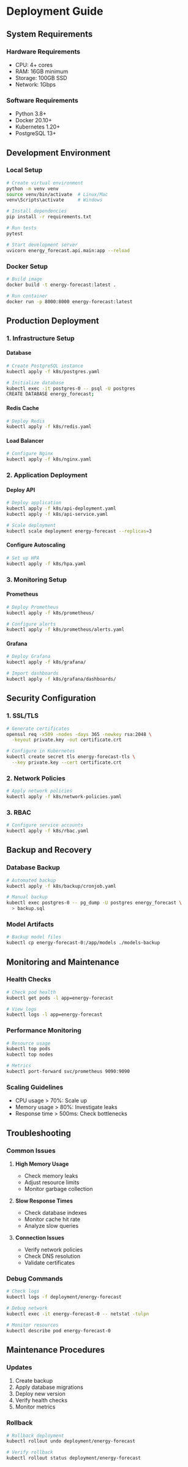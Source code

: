 # Deployment Guide

## System Requirements

### Hardware Requirements
- CPU: 4+ cores
- RAM: 16GB minimum
- Storage: 100GB SSD
- Network: 1Gbps

### Software Requirements
- Python 3.8+
- Docker 20.10+
- Kubernetes 1.20+
- PostgreSQL 13+

## Development Environment

### Local Setup
```bash
# Create virtual environment
python -m venv venv
source venv/bin/activate  # Linux/Mac
venv\Scripts\activate     # Windows

# Install dependencies
pip install -r requirements.txt

# Run tests
pytest

# Start development server
uvicorn energy_forecast.api.main:app --reload
```

### Docker Setup
```bash
# Build image
docker build -t energy-forecast:latest .

# Run container
docker run -p 8000:8000 energy-forecast:latest
```

## Production Deployment

### 1. Infrastructure Setup

#### Database
```bash
# Create PostgreSQL instance
kubectl apply -f k8s/postgres.yaml

# Initialize database
kubectl exec -it postgres-0 -- psql -U postgres
CREATE DATABASE energy_forecast;
```

#### Redis Cache
```bash
# Deploy Redis
kubectl apply -f k8s/redis.yaml
```

#### Load Balancer
```bash
# Configure Nginx
kubectl apply -f k8s/nginx.yaml
```

### 2. Application Deployment

#### Deploy API
```bash
# Deploy application
kubectl apply -f k8s/api-deployment.yaml
kubectl apply -f k8s/api-service.yaml

# Scale deployment
kubectl scale deployment energy-forecast --replicas=3
```

#### Configure Autoscaling
```bash
# Set up HPA
kubectl apply -f k8s/hpa.yaml
```

### 3. Monitoring Setup

#### Prometheus
```bash
# Deploy Prometheus
kubectl apply -f k8s/prometheus/

# Configure alerts
kubectl apply -f k8s/prometheus/alerts.yaml
```

#### Grafana
```bash
# Deploy Grafana
kubectl apply -f k8s/grafana/

# Import dashboards
kubectl apply -f k8s/grafana/dashboards/
```

## Security Configuration

### 1. SSL/TLS
```bash
# Generate certificates
openssl req -x509 -nodes -days 365 -newkey rsa:2048 \
  -keyout private.key -out certificate.crt

# Configure in Kubernetes
kubectl create secret tls energy-forecast-tls \
  --key private.key --cert certificate.crt
```

### 2. Network Policies
```bash
# Apply network policies
kubectl apply -f k8s/network-policies.yaml
```

### 3. RBAC
```bash
# Configure service accounts
kubectl apply -f k8s/rbac.yaml
```

## Backup and Recovery

### Database Backup
```bash
# Automated backup
kubectl apply -f k8s/backup/cronjob.yaml

# Manual backup
kubectl exec postgres-0 -- pg_dump -U postgres energy_forecast \
  > backup.sql
```

### Model Artifacts
```bash
# Backup model files
kubectl cp energy-forecast-0:/app/models ./models-backup
```

## Monitoring and Maintenance

### Health Checks
```bash
# Check pod health
kubectl get pods -l app=energy-forecast

# View logs
kubectl logs -l app=energy-forecast
```

### Performance Monitoring
```bash
# Resource usage
kubectl top pods
kubectl top nodes

# Metrics
kubectl port-forward svc/prometheus 9090:9090
```

### Scaling Guidelines
- CPU usage > 70%: Scale up
- Memory usage > 80%: Investigate leaks
- Response time > 500ms: Check bottlenecks

## Troubleshooting

### Common Issues

1. **High Memory Usage**
   - Check memory leaks
   - Adjust resource limits
   - Monitor garbage collection

2. **Slow Response Times**
   - Check database indexes
   - Monitor cache hit rate
   - Analyze slow queries

3. **Connection Issues**
   - Verify network policies
   - Check DNS resolution
   - Validate certificates

### Debug Commands
```bash
# Check logs
kubectl logs -f deployment/energy-forecast

# Debug network
kubectl exec -it energy-forecast-0 -- netstat -tulpn

# Monitor resources
kubectl describe pod energy-forecast-0
```

## Maintenance Procedures

### Updates
1. Create backup
2. Apply database migrations
3. Deploy new version
4. Verify health checks
5. Monitor metrics

### Rollback
```bash
# Rollback deployment
kubectl rollout undo deployment/energy-forecast

# Verify rollback
kubectl rollout status deployment/energy-forecast
```
